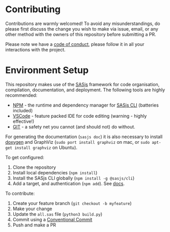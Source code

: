 # Contributing

Contributions are warmly welcomed!  To avoid any misunderstandings, do please first discuss the change you wish to make via issue, email, or any other method with the owners of this repository before submitting a PR.

Please note we have a [code of conduct](https://www.contributor-covenant.org/version/2/0/code_of_conduct/), please follow it in all your interactions with the project.

# Environment Setup

This repository makes use of the [SASjs](https://sasjs.io) framework for code organisation, compilation, documentation, and deployment.  The following tools are highly recommended:

* [NPM](https://sasjs.io/windows/#npm) - the runtime and dependency manager for [SASjs CLI](https://cli.sasjs.io) (batteries included)
* [VSCode](https://sasjs.io/windows/#vscode) - feature packed IDE for code editing (warning - highly effective!)
* [GIT](https://sasjs.io/windows/#git) - a safety net you cannot (and should not) do without.

For generating the documentation (`sasjs doc`) it is also necessary to install [doxygen](https://www.doxygen.nl/manual/install.html) and GraphViz (`sudo port install graphviz` on mac, or `sudo apt-get install graphviz` on Ubuntu).


To get configured:

1.  Clone the repository
2.  Install local dependencies (`npm install`)
3.  Install the SASjs CLI globally (`npm install -g @sasjs/cli`)
4.  Add a target, and authentication (`npm add`).  See [docs](https://cli.sasjs.io/add/).

To contribute:

1.  Create your feature branch (`git checkout -b myfeature`)
2.  Make your change
3.  Update the `all.sas` file (`python3 build.py`)
4.  Commit using a [Conventional Commit](https://www.conventionalcommits.org)
5.  Push and make a PR

